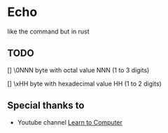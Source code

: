 # Echo
like the command but in rust

## TODO

 []  \0NNN  byte with octal value NNN (1 to 3 digits)

 [] \xHH   byte with hexadecimal value HH (1 to 2 digits)
 
## Special thanks to

* Youtube channel [Learn to Computer](https://www.youtube.com/watch?v=69CYF7nJKj8)